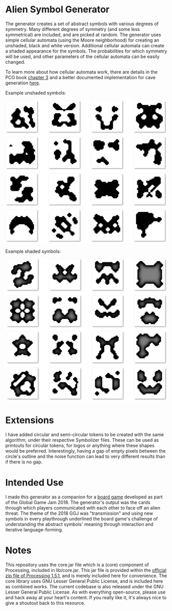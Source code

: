 # Alien Symbol Generator
The generator creates a set of abstract symbols with various degrees of symmetry. Many different degrees of symmetry (and some less symmetrical) are included, and are picked at random. The generator uses simple cellular automata (using the Moore neighborhood) for creating an unshaded, black and white version. Additional cellular automata can create a shaded appearance for the symbols. The probabilities for which symmetry will be used, and other parameters of the cellular automata can be easily changed.

To learn more about how cellular automata work, there are details in the PCG book [chapter 3](http://antoniosliapis.com/articles/pcgbook_dungeons.php) and a better documented implementation for cave generation [here](https://github.com/sentientdesigns/constructive). 

Example unshaded symbols:

![unshaded_symbols](https://github.com/sentientdesigns/aliensymbols/blob/master/unshaded.png)


Example shaded symbols:

![shaded_symbols](https://github.com/sentientdesigns/aliensymbols/blob/master/shaded.png)

# Extensions

I have added circular and semi-circular tokens to be created with the same algorithm, under their respective Symbolizer files. These can be used as printouts for circular tokens, for logos or anything where these shapes would be preferred. Interestingly, having a gap of empty pixels between the circle's outline and the noise function can lead to very different results than if there is no gap. 

# Intended Use
I made this generator as a companion for a [board game](https://globalgamejam.org/2018/games/aliens-last-stand) developed as part of the Global Game Jam 2018. The generator's output was the cards through which players communicated with each other to face off an alien threat. The theme of the 2018 GGJ was "transmission" and using new symbols in every playthrough underlined the board game's challenge of understanding the abstract symbols' meaning through interaction and iterative language-forming.

# Notes
This repository uses the core.jar file which is a (core) component of Processing, included in lib/core.jar. This jar file is provided within the [official zip file of Processing 1.5.1](https://processing.org/download/), and is merely included here for convenience. The core library uses GNU Lesser General Public License, and is included here as combined works. The current codebase is also released under the GNU Lesser General Public License. As with everything open-source, please use and hack away at your heart's content. If you really like it, it's always nice to give a shoutout back to this resource.
